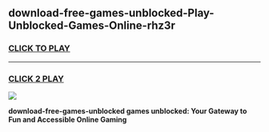 
## download-free-games-unblocked-Play-Unblocked-Games-Online-rhz3r
<h3>
<a href="https://premium76.site?title=download-free-games-unblocked&ref=25A">CLICK TO PLAY</a></h3>
<hr>

<h3>
<a href="https://premium76.site?title=download-free-games-unblocked&ref=25A">CLICK 2 PLAY</a>
  
</h3>

<a href="https://premium76.site?title=download-free-games-unblocked&ref=25A"><img src="https://clearcache.store/games.png"></a>


**download-free-games-unblocked games unblocked: Your Gateway to Fun and Accessible Online Gaming**
